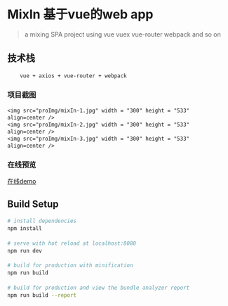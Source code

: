 # MixIn 基于vue的web app

> a mixing SPA project using vue vuex vue-router webpack and so on

## 技术栈
        
        vue + axios + vue-router + webpack 

### 项目截图

    <img src="proImg/mixIn-1.jpg" width = "300" height = "533" align=center />
    <img src="proImg/mixIn-2.jpg" width = "300" height = "533" align=center />
    <img src="proImg/mixIn-3.jpg" width = "300" height = "533" align=center />

### 在线预览

   [在线demo](http://sunyuqing.coding.me/mixIn)             

## Build Setup

``` bash
# install dependencies
npm install

# serve with hot reload at localhost:8080
npm run dev

# build for production with minification
npm run build

# build for production and view the bundle analyzer report
npm run build --report
```
